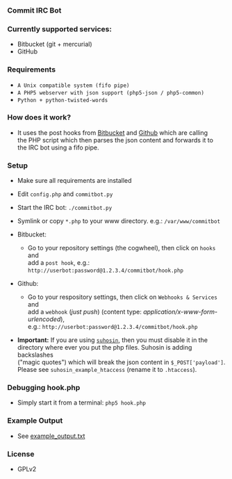 ### Commit IRC Bot ###

### Currently supported services: ###

 * Bitbucket (git + mercurial)
 * GitHub

### Requirements ###

  * `A Unix compatible system (fifo pipe)`
  * `A PHP5 webserver with json support (php5-json / php5-common)`
  * `Python + python-twisted-words`

### How does it work? ###

  * It uses the post hooks from
    [Bitbucket](https://confluence.atlassian.com/display/BITBUCKET/POST+hook+management) and
    [Github](https://help.github.com/articles/post-receive-hooks)
    which are calling  
    the PHP script which then parses the json content and forwards it to  
    the IRC bot using a fifo pipe.

### Setup ###

  * Make sure all requirements are installed
  * Edit `config.php` and `commitbot.py`
  * Start the IRC bot: `./commitbot.py`
  * Symlink or copy `*.php` to your www directory. e.g.: `/var/www/commitbot`

  * Bitbucket: 
     * Go to your repository settings (the cogwheel), then click on `hooks` and  
       add a `post hook`, e.g.: `http://userbot:password@1.2.3.4/commitbot/hook.php`

  * Github:
      * Go to your respository settings, then click on `Webhooks & Services` and  
        add a `webhook` (*just push*) (content type: *application/x-www-form-urlencoded*),  
        e.g.: `http://userbot:password@1.2.3.4/commitbot/hook.php`

  * **Important:** If you are using 
    [`suhosin`](http://www.hardened-php.net/suhosin/),
    then you must disable it in the  
    directory where ever you put the php files. Suhosin is adding backslashes  
    ("magic quotes") which will break the json content in `$_POST['payload']`.  
    Please see `suhosin_example_htaccess` (rename it to `.htaccess`).

### Debugging hook.php ###

   * Simply start it from a terminal: `php5 hook.php`

### Example Output ###

   * See [example_output.txt](https://github.com/tpoechtrager/commitbot/blob/master/example_output.txt)

### License ###

   * GPLv2
